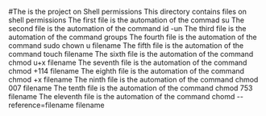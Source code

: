 #The is the project on Shell permissions
This directory contains files on shell permissions
The first file is the automation of the commad su
The second file is the automation of the command id -un
The third file is the automation of the command groups
The fourth file is the automation of the command sudo chown u filename
The fifth file is the automation of the command touch filename
The sixth file is the automation of the command chmod u+x filename
The seventh file is the automation of the command chmod +114 filename
The eighth file is the automation of the command chmod +x filename
The ninth file is the automation of the command chmod 007 filename
The tenth file is the automation of the command chmod 753 filename
The eleventh file is the automation of the command chomd --reference=filename filename

